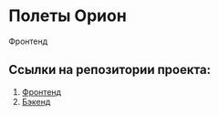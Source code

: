 # Полеты Орион

Фронтенд 

## Ссылки на репозитории проекта:
1. [Фронтенд](https://github.com/gio-om/bmstu-web-frontend)
2. [Бэкенд](https://github.com/gio-om/bmstu-web)

